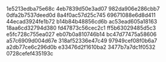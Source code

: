 1e5213edba75e68c
4eb7839d50e3ad07
982da906e286cbb7
0dfa2b7537deed0d
8a4f0ac57d25c745
69671088e6d8d411
44ecad3924fe1b72
b14b84b48856cd6b
ac53ead605a18163
18aa6cd32794d380
fd47873c56cec2c1
ff5b63029485d5c3
e5fc728c755ea027
eb07b0a810746b14
bc47d77475a58606
a57c6909d004d67e
318af52336e47c49
97949cef08f0b6a7
a2db77ce6c296d0b
e33476d2f1610ba2
3477b7a7dc1f0532
0728cefef435193c
